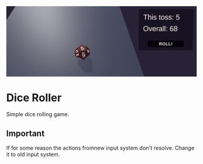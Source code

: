 <img src="Images/dice.png" align="middle" width="3000"/>

# Dice Roller

Simple dice rolling game. 

## Important

If for some reason the actions fromnew input system don't resolve. Change it to old input system.
